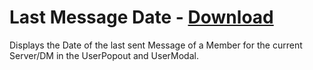# Last Message Date - [Download](https://betterdiscord.net/ghdl?url=https://raw.githubusercontent.com/mwittrien/BetterDiscordAddons/master/Plugins/LastMessageDate/LastMessageDate.plugin.js)

Displays the Date of the last sent Message of a Member for the current Server/DM in the UserPopout and UserModal.
